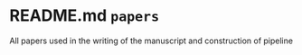 # README.md `papers`

All papers used in the writing of the manuscript and construction of pipeline 

